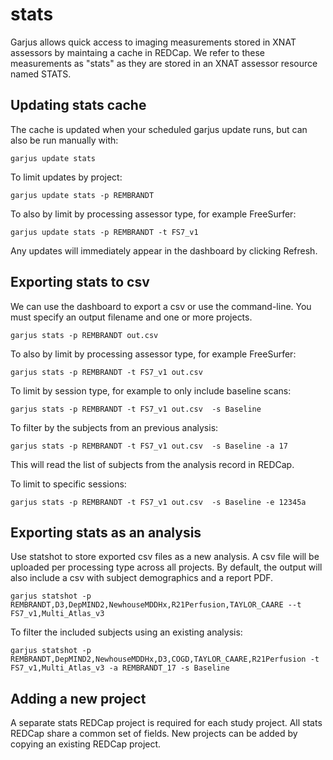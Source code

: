# stats

Garjus allows quick access to imaging measurements stored in XNAT assessors by maintaing a cache in REDCap. We refer to these measurements as "stats" as they are stored in an XNAT assessor resource named STATS.


## Updating stats cache

The cache is updated when your scheduled garjus update runs, but can also be run manually with: 

```
garjus update stats
```


To limit updates by project:

```
garjus update stats -p REMBRANDT
```


To also by limit by processing assessor type, for example FreeSurfer:

```
garjus update stats -p REMBRANDT -t FS7_v1
```



Any updates will immediately appear in the dashboard by clicking Refresh.



## Exporting stats to csv

We can use the dashboard to export a csv or use the command-line. You must specify an output filename and one or more projects.

```
garjus stats -p REMBRANDT out.csv
```


To also by limit by processing assessor type, for example FreeSurfer:

```
garjus stats -p REMBRANDT -t FS7_v1 out.csv
```


To limit by session type, for example to only include baseline scans:

```
garjus stats -p REMBRANDT -t FS7_v1 out.csv  -s Baseline
```


To filter by the subjects from an previous analysis:

```
garjus stats -p REMBRANDT -t FS7_v1 out.csv  -s Baseline -a 17

```

This will read the list of subjects from the analysis record in REDCap.


To limit to specific sessions:

```
garjus stats -p REMBRANDT -t FS7_v1 out.csv  -s Baseline -e 12345a
```



## Exporting stats as an analysis

Use statshot to store exported csv files as a new analysis. A csv file will be uploaded per processing type across all projects. By default, the output will also include a csv with subject demographics and a report PDF.

```
garjus statshot -p REMBRANDT,D3,DepMIND2,NewhouseMDDHx,R21Perfusion,TAYLOR_CAARE --t FS7_v1,Multi_Atlas_v3
```


To filter the included subjects using an existing analysis:

```
garjus statshot -p REMBRANDT,DepMIND2,NewhouseMDDHx,D3,COGD,TAYLOR_CAARE,R21Perfusion -t FS7_v1,Multi_Atlas_v3 -a REMBRANDT_17 -s Baseline
```



## Adding a new project

A separate stats REDCap project is required for each study project. All stats REDCap share a common set of fields. New projects can be added by copying an existing REDCap project. 
